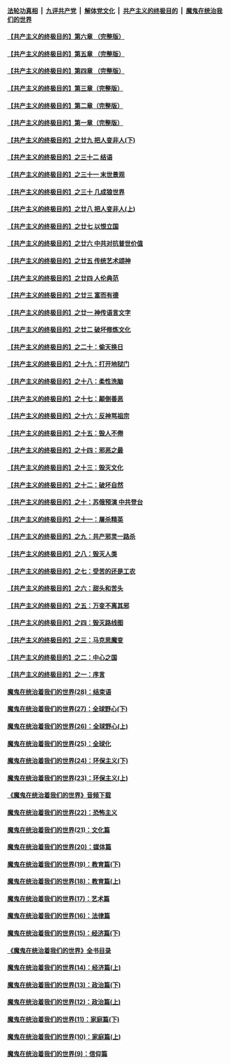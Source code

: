 ####  [法轮功真相](../../../../basic/blob/master/README.md?t=08280539) &nbsp;|&nbsp; [九评共产党](../../../../9ping.md/blob/master/README.md?t=08280539) &nbsp;|&nbsp; [解体党文化](../../../../jtdwh.md/blob/master/README.md?t=08280539)  &nbsp;|&nbsp; [共产主义的终极目的](../../../../gczydzjmd.md/blob/master/README.md?t=08280539) &nbsp;|&nbsp; [魔鬼在统治我们的世界](../../../../mgztzwmdsj.md/blob/master/README.md?t=08280539) 

#### [【共产主义的终极目的】第六章 （完整版）](../pages/nsc422/n11428913.md?t=08280539) 

#### [【共产主义的终极目的】第五章 （完整版）](../pages/nsc422/n11428912.md?t=08280539) 

#### [【共产主义的终极目的】第四章 （完整版）](../pages/nsc422/n11428907.md?t=08280539) 

#### [【共产主义的终极目的】第三章（完整版）](../pages/nsc422/n11428848.md?t=08280539) 

#### [【共产主义的终极目的】第二章（完整版）](../pages/nsc422/n11428831.md?t=08280539) 

#### [【共产主义的终极目的】第一章（完整版）](../pages/nsc422/n11417651.md?t=08280539) 

#### [【共产主义的终极目的】之廿九 把人变非人(下)](../pages/nsc422/n11344140.md?t=08280539) 

#### [【共产主义的终极目的】之三十二 结语](../pages/nsc422/n11360535.md?t=08280539) 

#### [【共产主义的终极目的】之三十一 末世景观](../pages/nsc422/n11351129.md?t=08280539) 

#### [【共产主义的终极目的】之三十 几成狼世界](../pages/nsc422/n11348280.md?t=08280539) 

#### [【共产主义的终极目的】之廿八 把人变非人(上)](../pages/nsc422/n11340492.md?t=08280539) 

#### [【共产主义的终极目的】之廿七 以恨立国](../pages/nsc422/n11336944.md?t=08280539) 

#### [【共产主义的终极目的】之廿六 中共对抗普世价值](../pages/nsc422/n11324785.md?t=08280539) 

#### [【共产主义的终极目的】之廿五 传统艺术颂神](../pages/nsc422/n11296396.md?t=08280539) 

#### [【共产主义的终极目的】之廿四 人伦典范](../pages/nsc422/n11296397.md?t=08280539) 

#### [【共产主义的终极目的】之廿三 富而有德](../pages/nsc422/n11283598.md?t=08280539) 

#### [【共产主义的终极目的】之廿一 神传语言文字](../pages/nsc422/n11263265.md?t=08280539) 

#### [【共产主义的终极目的】之廿二 破坏修炼文化](../pages/nsc422/n11245728.md?t=08280539) 

#### [【共产主义的终极目的】之二十：偷天换日](../pages/nsc422/n11238846.md?t=08280539) 

#### [【共产主义的终极目的】之十九：打开地狱门](../pages/nsc422/n11206376.md?t=08280539) 

#### [【共产主义的终极目的】之十八：柔性洗脑](../pages/nsc422/n11199994.md?t=08280539) 

#### [【共产主义的终极目的】之十七：颠倒善恶](../pages/nsc422/n11179782.md?t=08280539) 

#### [【共产主义的终极目的】之十六：反神骂祖宗](../pages/nsc422/n11166798.md?t=08280539) 

#### [【共产主义的终极目的】之十五：毁人不倦](../pages/nsc422/n11166792.md?t=08280539) 

#### [【共产主义的终极目的】之十四：邪恶之最](../pages/nsc422/n11150249.md?t=08280539) 

#### [【共产主义的终极目的】之十三：毁灭文化](../pages/nsc422/n11135227.md?t=08280539) 

#### [【共产主义的终极目的】之十二：破坏自然](../pages/nsc422/n11135214.md?t=08280539) 

#### [【共产主义的终极目的】之十：苏俄预演 中共登台](../pages/nsc422/n11118424.md?t=08280539) 

#### [【共产主义的终极目的】之十一：屠杀精英](../pages/nsc422/n11118442.md?t=08280539) 

#### [【共产主义的终极目的】之九：共产邪灵一路杀](../pages/nsc422/n11114139.md?t=08280539) 

#### [【共产主义的终极目的】之八：毁灭人类](../pages/nsc422/n11108503.md?t=08280539) 

#### [【共产主义的终极目的】之七：受苦的还是工农](../pages/nsc422/n11101809.md?t=08280539) 

#### [【共产主义的终极目的】之六：甜头和苦头](../pages/nsc422/n11096971.md?t=08280539) 

#### [【共产主义的终极目的】之五：万变不离其邪](../pages/nsc422/n11091285.md?t=08280539) 

#### [【共产主义的终极目的】之四：毁灭路线图](../pages/nsc422/n11086284.md?t=08280539) 

#### [【共产主义的终极目的】之三：马克思魔变](../pages/nsc422/n11061941.md?t=08280539) 

#### [【共产主义的终极目的】之二：中心之国](../pages/nsc422/n11047728.md?t=08280539) 

#### [【共产主义的终极目的】之一：序言](../pages/nsc422/n11086077.md?t=08280539) 

#### [魔鬼在统治着我们的世界(28)：结束语](../pages/nsc422/n10936246.md?t=08280539) 

#### [魔鬼在统治着我们的世界(27)：全球野心(下)](../pages/nsc422/n10928319.md?t=08280539) 

#### [魔鬼在统治着我们的世界(26)：全球野心(上)](../pages/nsc422/n10900318.md?t=08280539) 

#### [魔鬼在统治着我们的世界(25)：全球化](../pages/nsc422/n10788205.md?t=08280539) 

#### [魔鬼在统治着我们的世界(24)：环保主义(下)](../pages/nsc422/n10695307.md?t=08280539) 

#### [魔鬼在统治着我们的世界(23)：环保主义(上)](../pages/nsc422/n10688613.md?t=08280539) 

#### [《魔鬼在统治着我们的世界》音频下载](../pages/nsc422/n10635553.md?t=08280539) 

#### [魔鬼在统治着我们的世界(22)：恐怖主义](../pages/nsc422/n10614727.md?t=08280539) 

#### [魔鬼在统治着我们的世界(21)：文化篇](../pages/nsc422/n10597706.md?t=08280539) 

#### [魔鬼在统治着我们的世界(20)：媒体篇](../pages/nsc422/n10586579.md?t=08280539) 

#### [魔鬼在统治着我们的世界(19)：教育篇(下)](../pages/nsc422/n10564808.md?t=08280539) 

#### [魔鬼在统治着我们的世界(18)：教育篇(上)](../pages/nsc422/n10526970.md?t=08280539) 

#### [魔鬼在统治着我们的世界(17)：艺术篇](../pages/nsc422/n10499093.md?t=08280539) 

#### [魔鬼在统治着我们的世界(16)：法律篇](../pages/nsc422/n10485969.md?t=08280539) 

#### [魔鬼在统治着我们的世界(15)：经济篇(下)](../pages/nsc422/n10469975.md?t=08280539) 

#### [《魔鬼在统治着我们的世界》全书目录](../pages/nsc422/n10464261.md?t=08280539) 

#### [魔鬼在统治着我们的世界(14)：经济篇(上)](../pages/nsc422/n10457370.md?t=08280539) 

#### [魔鬼在统治着我们的世界(13)：政治篇(下)](../pages/nsc422/n10448270.md?t=08280539) 

#### [魔鬼在统治着我们的世界(12)：政治篇(上)](../pages/nsc422/n10444576.md?t=08280539) 

#### [魔鬼在统治着我们的世界(11)：家庭篇(下)](../pages/nsc422/n10440961.md?t=08280539) 

#### [魔鬼在统治着我们的世界(10)：家庭篇(上)](../pages/nsc422/n10435448.md?t=08280539) 

#### [魔鬼在统治着我们的世界(9)：信仰篇](../pages/nsc422/n10432159.md?t=08280539) 

